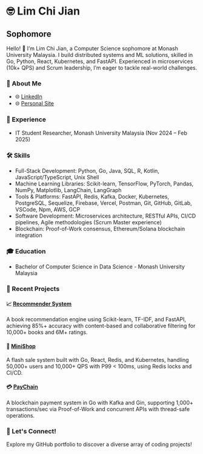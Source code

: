 # 🤓 Lim Chi Jian

## Sophomore

Hello! 👋 I’m Lim Chi Jian, a Computer Science sophomore at Monash University Malaysia. I build distributed systems and ML solutions, skilled in Go, Python, React, Kubernetes, and FastAPI. Experienced in microservices (10k+ QPS) and Scrum leadership, I’m eager to tackle real-world challenges.

### 🚀 About Me

- 🌐 [LinkedIn](https://www.linkedin.com/in/chijian/)
- 🌐 [Personal Site](https://github.com/ChiJian28)

### 💼 Experience

- IT Student Researcher, Monash University Malaysia (Nov 2024 – Feb 2025)

### 🛠 Skills

- Full-Stack Development: Python, Go, Java, SQL, R, Kotlin, JavaScript/TypeScript, Unix Shell
- Machine Learning Libraries: Scikit-learn, TensorFlow, PyTorch, Pandas, NumPy, Matplotlib, LangChain, LangGraph
- Tools & Platforms: FastAPI, Redis, Kafka, Docker, Kubernetes, PostgreSQL, Sequelize, Firebase, Vercel, Postman, Git, GitHub, GitLab, VSCode, Npm, AWS, GCP
- Software Development: Microservices architecture, RESTful APIs, CI/CD pipelines, Agile methodologies (Scrum Master experience)
- Blockchain: Proof-of-Work consensus, Ethereum/Solana blockchain integration

### 🎓 Education
- Bachelor of Computer Science in Data Science - Monash University Malaysia


### 🌟 Recent Projects

#### 📈 [Recommender System](https://github.com/ChiJian28/book-recommender-system)
A book recommendation engine using Scikit-learn, TF-IDF, and FastAPI, achieving 85%+ accuracy with content-based and collaborative filtering for 10,000+ books and 6M+ ratings.

#### 🏬 [MiniShop](https://github.com/ChiJian28/MiniShop)
A flash sale system built with Go, React, Redis, and Kubernetes, handling 50,000+ users and 10,000+ QPS with P99 < 100ms, using Redis locks and CI/CD.

#### 💳 [PayChain](https://github.com/ChiJian28/PayChain)
A blockchain payment system in Go with Kafka and Gin, supporting 1,000+ transactions/sec via Proof-of-Work and concurrent APIs with thread-safe operations.

### 🤝 Let's Connect!
Explore my GitHub portfolio to discover a diverse array of coding projects!
